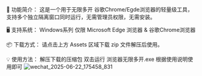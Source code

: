 🧩 功能简介：
这是一个用于无限多开 谷歌Chrome/Egde浏览器的轻量级工具，支持多个独立隔离窗口同时运行，无需管理员权限，无需安装。

🖥️ 支持系统：
Windows系列
仅限 Microsoft Edge 浏览器 & 谷歌Chrome浏览器

📦 下载方式：
请点击上方 Assets 区域下载 zip 文件解压后使用。

💡 使用方法：
解压下载的压缩包
双击运行 浏览器无限多开.exe
根据使用说明使用即可
![wechat_2025-06-22_175458_831](https://github.com/user-attachments/assets/6c65681b-9ec9-4a60-b375-7364300b0328)
